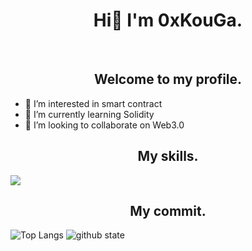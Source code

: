 <h1 align="center">Hi👋 I'm 0xKouGa.</h1>
&nbsp;
<h2 align="center">Welcome to my profile.</h3>

- 👀 I’m interested in smart contract
- 🌱 I’m currently learning Solidity
- 💞️ I’m looking to collaborate on Web3.0

<h2 align="center">My skills.</h2>
<img src="https://skillicons.dev/icons?i=ts,js,html,css,nodejs,vscode,solidity,ipfs,electron,react,materialui,git,github,bots,discord,twitter,ps&theme=light" />

<h2 align="center">My commit.</h2>
<img alt="Top Langs" src="https://github-readme-stats.vercel.app/api/top-langs/?username=0xKouGa&show_icons=true" />
<img alt="github state" src="https://github-readme-stats.vercel.app/api?username=0xKouGa&show_icons=true" />
